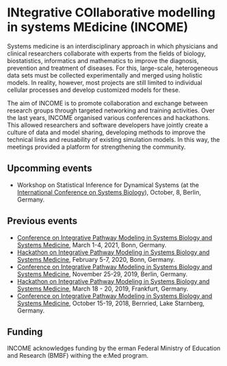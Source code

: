 # INtegrative COllaborative modelling in systems MEdicine (INCOME)

Systems medicine is an interdisciplinary approach in which physicians and clinical researchers collaborate with experts from the fields of biology, biostatistics, informatics and mathematics to improve the diagnosis, prevention and treatment of diseases. For this, large-scale, heterogeneous data sets must be collected experimentally and merged using holistic models. In reality, however, most projects are still limited to individual cellular processes and develop customized models for these.

The aim of INCOME is to promote collaboration and exchange between research groups through targeted networking and training activities. Over the last years, INCOME organised various conferences and hackathons. This allowed researchers and software developers have jointly create a culture of data and model sharing, developing methods to improve the technical links and reusability of existing simulation models. In this way, the meetings provided a platform for strengthening the community.
 
## Upcomming events
* Workshop on Statistical Inference for Dynamical Systems (at the [International Conference on Systems Biology](https://www.icsb2022.berlin/)), October, 8, Berlin, Germany.

## Previous events
* [Conference on Integrative Pathway Modeling in Systems Biology and Systems Medicine](https://www.integrative-pathway-models.de/meetings/income2021-conference-and-hackathon/index.html), March 1-4, 2021, Bonn, Germany.
* [Hackathon on Integrative Pathway Modeling in Systems Biology and Systems Medicine](https://www.integrative-pathway-models.de/meetings/former-meetings/income-hackathon-2020/index.html), February 5-7, 2020, Bonn, Germany.
* [Conference on Integrative Pathway Modeling in Systems Biology and Systems Medicine](https://www.integrative-pathway-models.de/meetings/former-meetings/income2019-conference-and-hackathon/index.html), November 25-29, 2019, Berlin, Germany.
* [Hackathon on Integrative Pathway Modeling in Systems Biology and Systems Medicine](https://www.integrative-pathway-models.de/meetings/former-meetings/income-hackathon-2019/index.html), March 18 - 20, 2019, Frankfurt, Germany.
* [Conference on Integrative Pathway Modeling in Systems Biology and Systems Medicine](https://www.integrative-pathway-models.de/meetings/former-meetings/income2018-conference-and-hackathon/index.html), October 15-19, 2018, Bernried, Lake Starnberg, Germany.

## Funding
INCOME acknowledges funding by the erman Federal Ministry of Education and Research (BMBF) withing the e:Med program.
